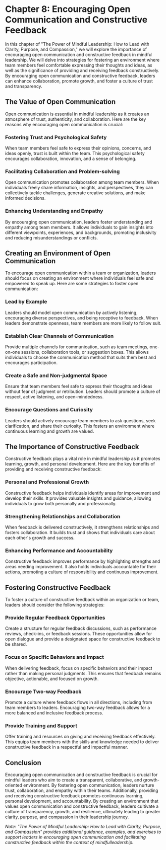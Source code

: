 Chapter 8: Encouraging Open Communication and Constructive Feedback
===================================================================

In this chapter of "The Power of Mindful Leadership: How to Lead with Clarity, Purpose, and Compassion," we will explore the importance of encouraging open communication and constructive feedback in mindful leadership. We will delve into strategies for fostering an environment where team members feel comfortable expressing their thoughts and ideas, as well as the significance of providing and receiving feedback constructively. By encouraging open communication and constructive feedback, leaders can enhance collaboration, promote growth, and foster a culture of trust and transparency.

The Value of Open Communication
-------------------------------

Open communication is essential in mindful leadership as it creates an atmosphere of trust, authenticity, and collaboration. Here are the key reasons why encouraging open communication is crucial:

### Fostering Trust and Psychological Safety

When team members feel safe to express their opinions, concerns, and ideas openly, trust is built within the team. This psychological safety encourages collaboration, innovation, and a sense of belonging.

### Facilitating Collaboration and Problem-solving

Open communication promotes collaboration among team members. When individuals freely share information, insights, and perspectives, they can collectively tackle challenges, generate creative solutions, and make informed decisions.

### Enhancing Understanding and Empathy

By encouraging open communication, leaders foster understanding and empathy among team members. It allows individuals to gain insights into different viewpoints, experiences, and backgrounds, promoting inclusivity and reducing misunderstandings or conflicts.

Creating an Environment of Open Communication
---------------------------------------------

To encourage open communication within a team or organization, leaders should focus on creating an environment where individuals feel safe and empowered to speak up. Here are some strategies to foster open communication:

### Lead by Example

Leaders should model open communication by actively listening, encouraging diverse perspectives, and being receptive to feedback. When leaders demonstrate openness, team members are more likely to follow suit.

### Establish Clear Channels of Communication

Provide multiple channels for communication, such as team meetings, one-on-one sessions, collaboration tools, or suggestion boxes. This allows individuals to choose the communication method that suits them best and encourages participation.

### Create a Safe and Non-judgmental Space

Ensure that team members feel safe to express their thoughts and ideas without fear of judgment or retribution. Leaders should promote a culture of respect, active listening, and open-mindedness.

### Encourage Questions and Curiosity

Leaders should actively encourage team members to ask questions, seek clarification, and share their curiosity. This fosters an environment where continuous learning and growth are valued.

The Importance of Constructive Feedback
---------------------------------------

Constructive feedback plays a vital role in mindful leadership as it promotes learning, growth, and personal development. Here are the key benefits of providing and receiving constructive feedback:

### Personal and Professional Growth

Constructive feedback helps individuals identify areas for improvement and develop their skills. It provides valuable insights and guidance, allowing individuals to grow both personally and professionally.

### Strengthening Relationships and Collaboration

When feedback is delivered constructively, it strengthens relationships and fosters collaboration. It builds trust and shows that individuals care about each other's growth and success.

### Enhancing Performance and Accountability

Constructive feedback improves performance by highlighting strengths and areas needing improvement. It also holds individuals accountable for their actions, promoting a culture of responsibility and continuous improvement.

Fostering Constructive Feedback
-------------------------------

To foster a culture of constructive feedback within an organization or team, leaders should consider the following strategies:

### Provide Regular Feedback Opportunities

Create a structure for regular feedback discussions, such as performance reviews, check-ins, or feedback sessions. These opportunities allow for open dialogue and provide a designated space for constructive feedback to be shared.

### Focus on Specific Behaviors and Impact

When delivering feedback, focus on specific behaviors and their impact rather than making personal judgments. This ensures that feedback remains objective, actionable, and focused on growth.

### Encourage Two-way Feedback

Promote a culture where feedback flows in all directions, including from team members to leaders. Encouraging two-way feedback allows for a more balanced and inclusive feedback process.

### Provide Training and Support

Offer training and resources on giving and receiving feedback effectively. This equips team members with the skills and knowledge needed to deliver constructive feedback in a respectful and impactful manner.

Conclusion
----------

Encouraging open communication and constructive feedback is crucial for mindful leaders who aim to create a transparent, collaborative, and growth-oriented environment. By fostering open communication, leaders nurture trust, collaboration, and empathy within their teams. Additionally, providing and receiving constructive feedback promotes continuous learning, personal development, and accountability. By creating an environment that values open communication and constructive feedback, leaders cultivate a culture of transparency, growth, and resilience, ultimately leading to greater clarity, purpose, and compassion in their leadership journey.

*Note: "The Power of Mindful Leadership: How to Lead with Clarity, Purpose, and Compassion" provides additional guidance, examples, and exercises to support leaders in encouraging open communication and facilitating constructive feedback within the context of mindfulleadership.*
